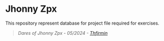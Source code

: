 # Jhonny Zpx

This repository represent database for project file required for exercises.

> _Dares of Jhonny Zpx - 05/2024 - [Thfirmin][linktree]_

[linktree]:<https://linktr.ee/Thfirmin>
